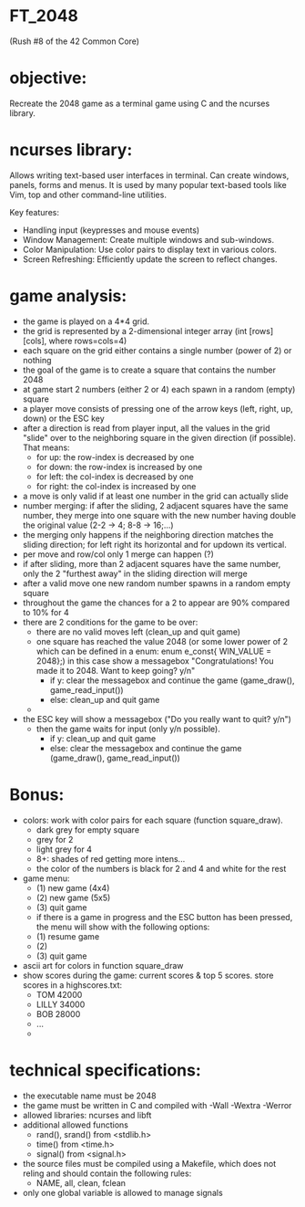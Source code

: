 # FT_2048
(Rush #8 of the 42 Common Core)

# objective:
Recreate the 2048 game as a terminal game using C and the ncurses library.

# ncurses library:
Allows writing text-based user interfaces in terminal. Can create windows, panels, forms and menus.
It is used by many popular text-based tools like Vim, top and other command-line utilities.

Key features:
- Handling input (keypresses and mouse events)
- Window Management: Create multiple windows and sub-windows.
- Color Manipulation: Use color pairs to display text in various colors.
- Screen Refreshing: Efficiently update the screen to reflect changes.

# game analysis:
- the game is played on a 4*4 grid.
- the grid is represented by a 2-dimensional integer array (int [rows][cols], where rows=cols=4)
- each square on the grid either contains a single number (power of 2) or nothing
- the goal of the game is to create a square that contains the number 2048
- at game start 2 numbers (either 2 or 4) each spawn in a random (empty) square
- a player move consists of pressing one of the arrow keys (left, right, up, down) or the ESC key
- after a direction is read from player input, all the values in the grid "slide" over to the neighboring square in the given direction (if possible).
	That means:
	- for up: the row-index is decreased by one
	- for down: the row-index is increased by one
	- for left: the col-index is decreased by one
	- for right: the col-index is increased by one
- a move is only valid if at least one number in the grid can actually slide
- number merging: if after the sliding, 2 adjacent squares have the same number, they merge into one square with the new number having double the  original value (2-2 -> 4; 8-8 -> 16;...)
- the merging only happens if the neighboring direction matches the sliding direction; for left right its horizontal and for updown its vertical.
- per move and row/col only 1 merge can happen (?)
- if after sliding, more than 2 adjacent squares have the same number, only the 2 "furthest away" in the sliding direction will merge
- after a valid move one new random number spawns in a random empty square
- throughout the game the chances for a 2 to appear are 90% compared to 10% for 4
- there are 2 conditions for the game to be over:
  - there are no valid moves left (clean_up and quit game)
  - one square has reached the value 2048 (or some lower power of 2 which can be defined in a enum: enum e_const{ WIN_VALUE = 2048};)
	in this case show a messagebox "Congratulations! You made it to 2048. Want to keep going? y/n"
	- if y: clear the messagebox and continue the game (game_draw(), game_read_input())
	- else: clean_up and quit game
  -
- the ESC key will show a messagebox ("Do you really want to quit? y/n")
  - then the game waits for input (only y/n possible).
    - if y: clean_up and quit game
    - else: clear the messagebox and continue the game (game_draw(), game_read_input())

# Bonus:
- colors: work with color pairs for each square (function square_draw).
  - dark grey for empty square
  - grey for 2
  - light grey for 4
  - 8+: shades of red getting more intens...
  - the color of the numbers is black for 2 and 4 and white for the rest
- game menu:
  - (1) new game (4x4)
  - (2) new game (5x5)
  - (3) quit game
  -  if there is a game in progress and the ESC button has been pressed, the menu will show with the following options:
  -  (1) resume game
  -  (2)
  -  (3) quit game
- ascii art for colors in function square_draw
- show scores during the game: current scores & top 5 scores. store scores in a highscores.txt:
  - TOM   42000
  - LILLY 34000
  - BOB   28000
  - ...
  -
# technical specifications:
- the executable name must be 2048
- the game must be written in C and compiled with -Wall -Wextra -Werror
- allowed libraries: ncurses and libft
- additional allowed functions
  - rand(), srand() from <stdlib.h>
  - time() from <time.h>
  - signal() from <signal.h>
- the source files must be compiled using a Makefile, which does not reling and should contain the following rules:
  - NAME, all, clean, fclean
- only one global variable is allowed to manage signals
